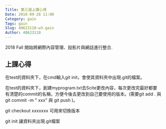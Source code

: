 ```yaml
---
Title: 第三週上課心得
Date: 2018-09-28 11:00
Category: gain
Tags: gain
Slug: 40623110-w3-gain
Author: 40623110
---
```


2018 Fall 開始將網際內容管理、投影片與網誌進行整合.

<!-- PELICAN_END_SUMMARY -->

上課心得
----

在test的資料夾下，在cmd輸入git init，會使其資料夾中出現.git的檔案。

在test的資料夾下，創建myprogram.txt去Scite更改內容，每次更改完最好都要有清楚的commit的名稱，方便今後去更改到自己要使用的版本。(需要git add . 與 git commit -m "
xxx" 與 git push )。

git checkout xxxxxxx 可用來切換版本

git init 讓資料夾出現.git檔案